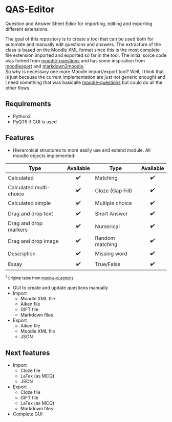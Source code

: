 # QAS-Editor
 Question and Answer Sheet Edior for importing, editing and exporting different extensions.  
 
 The goal of this repository is to create a tool that can be used both for automate and manually edit questions and answers. The extracture of the class is based on the Moodle XML format since this is the most complete file extension imported and exported so far in the tool. The initial sorce code was forked from [moodle-questions](https://github.com/gethvi/moodle-questions) and has some inspiration from [moodlexport](https://github.com/Guillaume-Garrigos/moodlexport) and [markdown2moodle](https://github.com/brunomnsilva/markdown2moodle).  
 So why is necessary one more Moodle import/export tool? Well, I think that is just because the current implementation are just not generic enought and I need something that was basicalle [moodle-questions](https://github.com/gethvi/moodle-questions) but could do all the other flows. 

## Requirements
 - Python3
 - PyQT5 if GUI is used

## Features
  - Hierarchical structures to more easily use and extend module. All moodle objects implemented:
 <center>

 |  Type                   |  Available         | Type             |  Available         |
 | ----------------------- |  :---------------: | ---------------- |  :---------------: |
 | Calculated              | :heavy_check_mark: | Matching         | :heavy_check_mark: |
 | Calculated multi-choice | :heavy_check_mark: | Cloze (Gap Fill) | :heavy_check_mark: |
 | Calculated simple       | :heavy_check_mark: | Multiple choice  | :heavy_check_mark: |
 | Drag and drop text      | :heavy_check_mark: | Short Answer     | :heavy_check_mark: |
 | Drag and drop markers   | :heavy_check_mark: | Numerical        | :heavy_check_mark: |
 | Drag and drop image     | :heavy_check_mark: | Random matching  | :heavy_check_mark: |
 | Description             | :heavy_check_mark: | Missing word     | :heavy_check_mark: |
 | Essay                   | :heavy_check_mark: | True/False       | :heavy_check_mark: | 
 </center>

 <sup><sup>1</sup> Original table from [moodle-questions](https://github.com/gethvi/moodle-questions)</sup>
  - GUI to create and update questions manually
  - Import
    - Moodle XML file
    - Aiken file
    - GIFT file
    - Markdown files 
  - Export
    - Aiken file
    - Moodle XML file
    - JSON

## Next features
  - Import
    - Cloze file
    - LaTex (as MCQ)
    - JSON
  - Export 
    - Cloze file 
    - GIFT file 
    - LaTex (as MCQ) 
    - Markdown files 
  - Complete GUI
